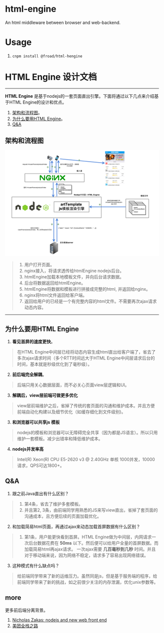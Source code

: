 # html-engine
An html middleware between browser and web-backend.

# Usage
1. `cnpm install @froad/html-hengine`

# HTML Engine 设计文档
-------------

**HTML Engine** 是基于nodejs的一套页面直出引擎。下面将通过以下几点来介绍基于HTML Engine的设计和优点。

1. [架构和流程图](#架构和流程图)。
2. [为什么要用HTML Engine](#为什么要用html-engine)。
3. [Q&A](#qa)


## 架构和流程图
![HTML Engine](images/htmlEngine.png?raw=true)

> 1. 用户打开页面。
> 2. nginx接入，将请求透传给htmlEngine nodejs后台。
> 3. htmlEngine加载本地模板文件，并向后台请求数据。
> 4. 后台将数据返回给htmlEngine。
> 5. htmlEngine将数据和模板进行拼接成完整的html, 并返回给nginx。
> 6. nginx将html文件返回给客户端。
> 7. 返回给用户的已经是一个有完整内容的html文件。不需要再次ajax请求动态内容。

----------

## 为什么要用HTML Engine
1. **看见首屏的速度更快**。
> 在HTML Engine中间层已经将动态内容生成html直出给客户端了，省去了多次ajax请求时间（多个RTT时间远大于HTML Engine中间层请求后台的时间，基本就是秒级优化到了毫秒级）。

2. **前后端完全解耦**。
> 后端只用关心数据层面，而不必关心页面view层逻辑和UI。

3. **解耦后，view层前端可做更多优化**
> view层前端维护之后，省掉了传统的套页面的沟通和维护成本。并且方便前端自动化构建以及细节优化（如缓存细化到文件级别)。

3. **和浏览器可以共享js 模板**
> nodejs的模板和浏览器可以无障碍完全共享（因为都是JS语言）。所以只用维护一套模板。减少出错率和降低维护成本。

4. **nodejs并发率高**
> Intel(R) Xeon(R) CPU E5-2620 v3 @ 2.40GHz 单核 1000并发，10000请求，QPS可达1800+。

## Q&A
1. 跟之前Java直出有什么区别？
> 1. 第4条，省去了维护多套模板。
> 2. 并且第2, 3条，由前端同学用熟悉的JS来写view直出，省掉了套页面的沟通成本，且方便后续的页面加载优化。

2. 和加载简易html页面，再通过ajax来动态加载首屏数据有什么区别？
> 1. 第1条，用户能更快看到首屏。HTML Engine做为中间层，内网请求一次后台数据花费在 **50ms** 以下。然后便可以给用户全量的首屏数据。而加载简易html再ajax请求。 一次ajax需要 **几百毫秒到几秒** 时间。并且对于移动端来说，因为网络不稳定，请求多了容易出现网络错误。

3. 这种模式有什么缺点吗？
> 给前端同学带来了新的运维压力。虽然同是js，但是基于服务端的程序，给前端同学带来了新的挑战，如之前很少关注的内存泄漏，优化unix参数等。

## more
更多前后端分离背景。
1. [Nicholas Zakas: nodejs and new web front end](http://www.nczonline.net/blog/2013/10/07/node-js-and-the-new-web-front-end/)
2. [美团全栈之路](http://mp.weixin.qq.com/s?__biz=MzAxNjAzMTQyMA==&mid=207597914&idx=1&sn=3496b37d4f080accaea18e96afef0dec&scene=5#rd)

